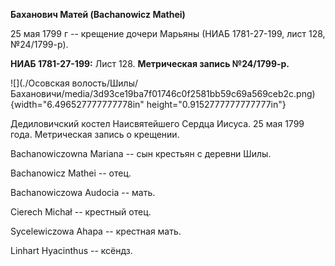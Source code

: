 **Баханович Матей (Bachanowicz Mathei)**

25 мая 1799 г -- крещение дочери Марьяны (НИАБ 1781-27-199, лист 128,
№24/1799-р).

**НИАБ 1781-27-199:** Лист 128. **Метрическая запись №24/1799-р.**

![](./Осовская волость/Шилы/Бахановичи/media/3d93ce19ba7f01746c0f2581bb59c69a569ceb2c.png){width="6.496527777777778in"
height="0.9152777777777777in"}

Дедиловичский костел Наисвятейшего Сердца Иисуса. 25 мая 1799 года.
Метрическая запись о крещении.

Bachanowiczowna Mariana -- сын крестьян с деревни Шилы.

Bachanowicz Mathei -- отец.

Bachanowiczowa Audocia -- мать.

Cierech Michał -- крестный отец.

Sycelewiczowa Ahapa -- крестная мать.

Linhart Hyacinthus -- ксёндз.
